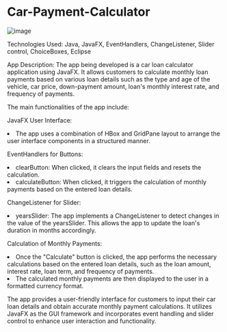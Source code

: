 # Car-Payment-Calculator

![image](https://github.com/wtse1225/Car-Payment-Calculator/assets/105259859/72ef6c1a-dffc-4f1b-ab0b-6b219643d811)

Technologies Used: Java, JavaFX, EventHandlers, ChangeListener, Slider control, ChoiceBoxes, Eclipse

App Description:
The app being developed is a car loan calculator application using JavaFX. It allows customers to calculate monthly loan payments based on various loan details such as the type and age of the vehicle, car price, down-payment amount, loan's monthly interest rate, and frequency of payments.

The main functionalities of the app include:

JavaFX User Interface:
<li>The app uses a combination of HBox and GridPane layout to arrange the user interface components in a structured manner.

EventHandlers for Buttons:
<li>clearButton: When clicked, it clears the input fields and resets the calculation.
<li>calculateButton: When clicked, it triggers the calculation of monthly payments based on the entered loan details.

ChangeListener for Slider:
<li>yearsSlider: The app implements a ChangeListener to detect changes in the value of the yearsSlider. This allows the app to update the loan's duration in months accordingly.

Calculation of Monthly Payments:
<li>Once the "Calculate" button is clicked, the app performs the necessary calculations based on the entered loan details, such as the loan amount, interest rate, loan term, and frequency of payments.
<li>The calculated monthly payments are then displayed to the user in a formatted currency format.

  The app provides a user-friendly interface for customers to input their car loan details and obtain accurate monthly payment calculations. It utilizes JavaFX as the GUI framework and incorporates event handling and slider control to enhance user interaction and functionality.
